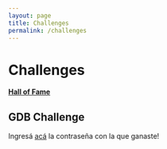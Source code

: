 ```yaml
---
layout: page
title: Challenges
permalink: /challenges
---
```


# Challenges

[**Hall of Fame**](https://docs.google.com/spreadsheets/d/1E1yVqY2mcRildPgzFMoAcsHv-fpWzdUqHFDpb-25Yz4/edit?usp=sharing)

## GDB Challenge

Ingresá [acá](https://goo.gl/forms/ock8qQuwWqMHildJ2) la contraseña con la que ganaste!
